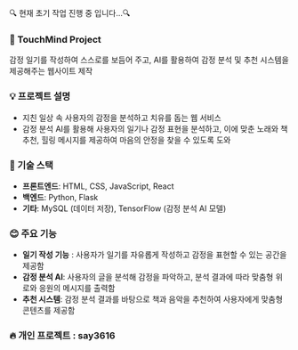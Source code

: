 🔍 현재 초기 작업 진행 중 입니다...🔍

### 📝 TouchMind Project
감정 일기를 작성하여 스스로를 보듬어 주고, AI를 활용하여 감정 분석 및 추천 시스템을 제공해주는 웹사이트 제작

### 💡 프로젝트 설명  
- 지친 일상 속 사용자의 감정을 분석하고 치유를 돕는 웹 서비스
- 감정 분석 AI를 활용해 사용자의 일기나 감정 표현을 분석하고, 이에 맞춘 노래와 책 추천, 힐링 메시지를 제공하여 마음의 안정을 찾을 수 있도록 도와

### 🚀 기술 스택  
- **프론트엔드**: HTML, CSS, JavaScript, React  
- **백엔드**: Python, Flask  
- **기타**:  MySQL (데이터 저장), TensorFlow (감정 분석 AI 모델)

### 😊 주요 기능 
- **일기 작성 기능** : 사용자가 일기를 자유롭게 작성하고 감정을 표현할 수 있는 공간을 제공함
- **감정 분석 AI**: 사용자의 글을 분석해 감정을 파악하고,  분석 결과에 따라 맞춤형 위로와 응원의 메시지를 출력함
- **추천 시스템**: 감정 분석 결과를 바탕으로 책과 음악을 추천하여 사용자에게 맞춤형 콘텐츠를 제공함

### 🔥 개인 프로젝트 : say3616  

